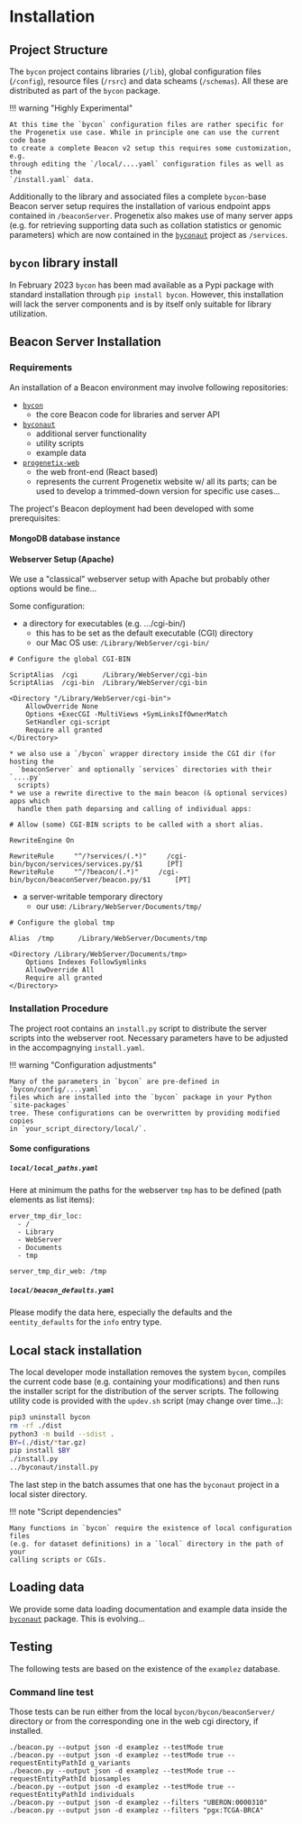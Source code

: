 # Installation

## Project Structure

The `bycon` project contains libraries (`/lib`), global configuration files
(`/config`), resource files (`/rsrc`) and data scheams (`/schemas`). All these
are distributed as part of the `bycon` package.

!!! warning "Highly Experimental"
    
    At this time the `bycon` configuration files are rather specific for
    the Progenetix use case. While in principle one can use the current code base
    to create a complete Beacon v2 setup this requires some customization, e.g.
    through editing the `/local/....yaml` configuration files as well as the 
    `/install.yaml` data.

Additionally to the library and associated files a complete `bycon`-base Beacon
server setup requires the installation of various endpoint apps contained in
`/beaconServer`. Progenetix also makes use of many server apps (e.g. for retrieving
supporting data such as collation statistics or genomic parameters) which are
now contained in the [`byconaut`](http://github.com/progenetix/byconaut/) project as `/services`.

##  `bycon` library install

In February 2023 `bycon` has been mad available as a Pypi package with standard
installation through `pip install bycon`. However, this installation will lack
the server components and is by itself only suitable for library utilization.

## Beacon Server Installation

### Requirements

An installation of a Beacon environment may involve following repositories:

* [`bycon`](https://github.com/progenetix/bycon/)
    - the core Beacon code for libraries and server API
* [`byconaut`](https://github.com/progenetix/byconaut/)
    - additional server functionality
    - utility scripts
    - example data
* [`progenetix-web`](https://github.com/progenetix/progenetix-web/)
    - the web front-end (React based)
    - represents the current Progenetix website w/ all its parts; can be used to 
    develop a trimmed-down version for specific use cases...

The project's Beacon deployment had been developed with some prerequisites:

#### MongoDB database instance


#### Webserver Setup (Apache)

We use a "classical" webserver setup with Apache but probably other options would
be fine...

Some configuration:

- a directory for executables (e.g. .../cgi-bin/) 
    * this has to be set as the default executable (CGI) directory
    * our Mac OS use: `/Library/WebServer/cgi-bin/`
```
# Configure the global CGI-BIN

ScriptAlias  /cgi      /Library/WebServer/cgi-bin
ScriptAlias  /cgi-bin  /Library/WebServer/cgi-bin

<Directory "/Library/WebServer/cgi-bin">
    AllowOverride None
    Options +ExecCGI -MultiViews +SymLinksIfOwnerMatch
    SetHandler cgi-script
    Require all granted
</Directory>
```
    * we also use a `/bycon` wrapper directory inside the CGI dir (for hosting the
      `beaconServer` and optionally `services` directories with their `....py`
      scripts)
    * we use a rewrite directive to the main beacon (& optional services) apps which
      handle then path deparsing and calling of individual apps:
```
# Allow (some) CGI-BIN scripts to be called with a short alias.

RewriteEngine On

RewriteRule     "^/?services/(.*)"     /cgi-bin/bycon/services/services.py/$1      [PT]
RewriteRule     "^/?beacon/(.*)"     /cgi-bin/bycon/beaconServer/beacon.py/$1      [PT]
```
- a server-writable temporary directory
    * our use: `/Library/WebServer/Documents/tmp/`
```
# Configure the global tmp

Alias  /tmp      /Library/WebServer/Documents/tmp

<Directory /Library/WebServer/Documents/tmp>
    Options Indexes FollowSymlinks
    AllowOverride All
    Require all granted
</Directory>
```
### Installation Procedure

The project root contains an `install.py` script to distribute the server scripts
into the webserver root. Necessary parameters have to be adjusted in the accompagnying
`install.yaml`.

!!! warning "Configuration adjustments"
    
    Many of the parameters in `bycon` are pre-defined in `bycon/config/....yaml`
    files which are installed into the `bycon` package in your Python `site-packages`
    tree. These configurations can be overwritten by providing modified copies
    in `your_script_directory/local/`.

#### Some configurations

##### `local/local_paths.yaml`

Here at minimum the paths for the webserver `tmp` has to be defined (path elements
as list items):

```
erver_tmp_dir_loc:
  - /
  - Library
  - WebServer
  - Documents
  - tmp

server_tmp_dir_web: /tmp
```

##### `local/beacon_defaults.yaml`

Please modify the data here, especially the defaults and the `eentity_defaults`
for the `info` entry type.

## Local stack installation 

The local developer mode installation removes the system `bycon`, compiles the
current code base (e.g. containing your modifications) and then runs the installer
script for the distribution of the server scripts. The following utility code
is provided with the `updev.sh` script (may change over time...):

```bash
pip3 uninstall bycon
rm -rf ./dist
python3 -m build --sdist .
BY=(./dist/*tar.gz)
pip install $BY
./install.py
../byconaut/install.py
```

The last step in the batch assumes that one has the `byconaut` project in a local
sister directory.

!!! note "Script dependencies"
    
    Many functions in `bycon` require the existence of local configuration files
    (e.g. for dataset definitions) in a `local` directory in the path of your
    calling scripts or CGIs.

## Loading data

We provide some data loading documentation and example data inside the
[`byconaut`](https://github.com/progenetix/byconaut/) package. This is evolving...

## Testing

The following tests are based on the existence of the `examplez` database.

### Command line test

Those tests can be run either from the local `bycon/bycon/beaconServer/` directory
or from the corresponding one in the web cgi directory, if installed.

```
./beacon.py --output json -d examplez --testMode true
./beacon.py --output json -d examplez --testMode true --requestEntityPathId g_variants
./beacon.py --output json -d examplez --testMode true --requestEntityPathId biosamples
./beacon.py --output json -d examplez --testMode true --requestEntityPathId individuals
./beacon.py --output json -d examplez --filters "UBERON:0000310"
./beacon.py --output json -d examplez --filters "pgx:TCGA-BRCA"
```


